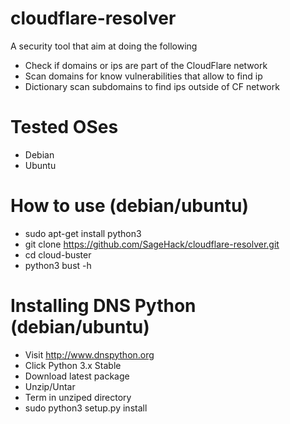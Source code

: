 # cloudflare-resolver
A security tool that aim at doing the following
* Check if domains or ips are part of the CloudFlare network
* Scan domains for know vulnerabilities that allow to find ip
* Dictionary scan subdomains to find ips outside of CF network

# Tested OSes
* Debian
* Ubuntu

# How to use (debian/ubuntu)
* sudo apt-get install python3
* git clone https://github.com/SageHack/cloudflare-resolver.git
* cd cloud-buster
* python3 bust -h

# Installing DNS Python (debian/ubuntu)
* Visit http://www.dnspython.org
* Click Python 3.x Stable
* Download latest package
* Unzip/Untar
* Term in unziped directory
* sudo python3 setup.py install
